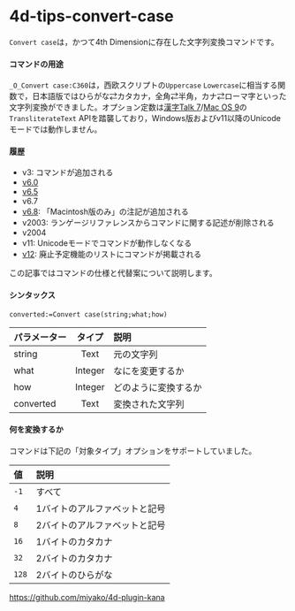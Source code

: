 # 4d-tips-convert-case

`Convert case`は，かつて4th Dimensionに存在した文字列変換コマンドです。

#### コマンドの用途

`_O_Convert case:C360`は，西欧スクリプトの`Uppercase` `Lowercase`に相当する関数で，日本語版ではひらがな⇄カタカナ，全角⇄半角，カナ⇄ローマ字といった文字列変換ができました。オプション定数は[漢字Talk 7](https://ja.wikipedia.org/wiki/%E6%BC%A2%E5%AD%97Talk)/[Mac OS 9](https://ja.wikipedia.org/wiki/Classic_Mac_OS)の`TransliterateText` APIを踏襲しており，Windows版およびv11以降のUnicodeモードでは動作しません。

#### 履歴

* v3: コマンドが追加される
* [v6.0](https://github.com/4D-JP/4d-tips-convert-case/files/8684081/Convert.case-6.0.pdf)
* [v6.5](https://github.com/4D-JP/4d-tips-convert-case/files/8684044/Convert.case-6.5.pdf)
* v6.7
* [v6.8](https://github.com/4D-JP/4d-tips-convert-case/files/8684041/Convert.case-6.8.pdf): 「Macintosh版のみ」の注記が追加される
* v2003: ランゲージリファレンスからコマンドに関する記述が削除される
* v2004
* v11: Unicodeモードでコマンドが動作しなくなる
* [v12](https://github.com/4D-JP/4d-tips-convert-case/files/8684135/4d-deprecated-features-12.pdf): 廃止予定機能のリストにコマンドが掲載される

この記事ではコマンドの仕様と代替案について説明します。

#### シンタックス

```4d
converted:=Convert case(string;what;how) 
```

|パラメーター|タイプ|説明|
|:-|:-:|:-|
|string|Text|元の文字列|
|what|Integer|なにを変更するか|
|how|Integer|どのように変換するか|
|converted|Text|変換された文字列|

#### 何を変換するか

コマンドは下記の「対象タイプ」オプションをサポートしていました。

|値|説明|
|:-|:-|
|`-1`|すべて|
|`4`|1バイトのアルファベットと記号|
|`8`|2バイトのアルファベットと記号|
|`16`|1バイトのカタカナ|
|`32`|2バイトのカタカナ|
|`128`|2バイトのひらがな|




https://github.com/miyako/4d-plugin-kana
